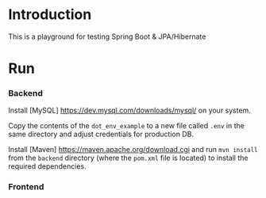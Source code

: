 # Introduction
This is a playground for testing Spring Boot &amp; JPA/Hibernate

# Run
### Backend
Install [MySQL] https://dev.mysql.com/downloads/mysql/ on your system.

Copy the contents of the `dot_env_example` to a new file called `.env` in the same directory and adjust credentials for production DB.

Install [Maven] https://maven.apache.org/download.cgi and run `mvn install` from the `backend` directory (where the `pom.xml` file is located) to install the required dependencies.

### Frontend
